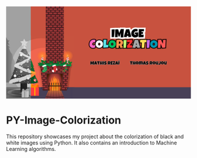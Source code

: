 ![Social Preview](./social_preview.png)

# PY-Image-Colorization
This repository showcases my project about the colorization of black and white images using Python. It also contains an introduction to Machine Learning algorithms.
